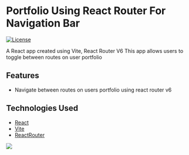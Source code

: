 # Portfolio Using React Router For Navigation Bar 


[![License](https://img.shields.io/badge/License-MIT-blue.svg)](https://github.com/git/git-scm.com/blob/main/MIT-LICENSE.txt)

A React app created using Vite, React Router V6 
This app allows users to toggle between routes on user portfolio
## Features

- Navigate between routes on users portfolio using react router v6
  

## Technologies Used

- [React](https://reactjs.org/)
- [Vite](https://vitejs.dev/)
- [ReactRouter](https://reactrouter.com/en/main/)


[![](https://user-images.githubusercontent.com/64159001/233793721-a3b4fd57-ebc2-4e99-befe-b3a016d6f560.png)](https://kpu8nz-5173.csb.app/)


